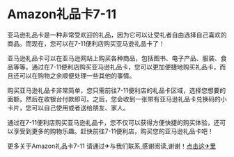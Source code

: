 # Amazon礼品卡7-11

亚马逊礼品卡是一种非常受欢迎的礼品，因为它可以让受礼者自由选择自己喜欢的商品。而现在，您可以在7-11便利店购买亚马逊礼品卡了！

亚马逊礼品卡可以在亚马逊网站上购买各种商品，包括图书、电子产品、服装、食品等等。通过在7-11便利店购买亚马逊礼品卡，您可以更加便捷地购买礼品卡，而且还可以在购物之余顺便处理一些其他的事情。

购买亚马逊礼品卡非常简单，您只需前往7-11便利店的礼品卡区域，选择您想要的面额，然后在收银台付款即可。之后，您会收到一张带有亚马逊礼品卡兑换码的小卡片，您可以自己使用或者送给朋友、家人。

通过在7-11便利店购买亚马逊礼品卡，您不仅可以获得方便快捷的购买体验，还可以享受到更多的购物乐趣。赶快前往7-11便利店，购买您的亚马逊礼品卡吧！

更多关于Amazon礼品卡7-11 请通过✈与我们联系,感谢阅读,谢谢！[点击这✈里](https://t.me/lm999bot)